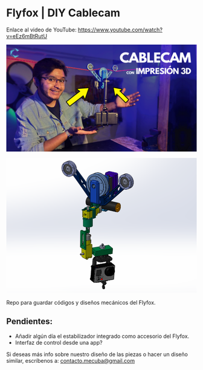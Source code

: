 # Flyfox | DIY Cablecam
Enlace al video de YouTube: https://www.youtube.com/watch?v=eEz6mBtRutU


[![Flyfox](miniatura.png?raw=true "Thumbnail")](https://www.youtube.com/watch?v=eEz6mBtRutU)



![Algoaca](ensamblajeSolid.png?raw=true "Thumbnail")

Repo para guardar códigos y diseños mecánicos del Flyfox.

## Pendientes:
- Añadir algún día el estabilizador integrado como accesorio del Flyfox.
- Interfaz de control desde una app?


Si deseas más info sobre nuestro diseño de las piezas o hacer un diseño similar, escríbenos a: contacto.mecuba@gmail.com
